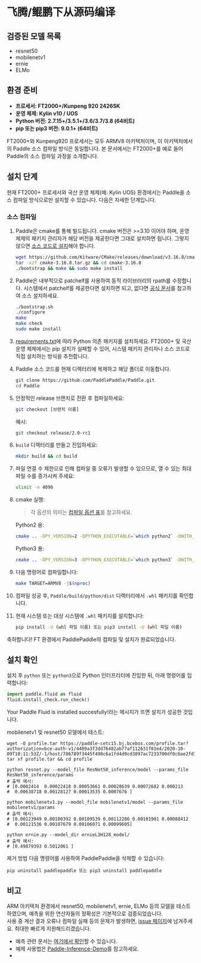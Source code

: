 # **飞腾/鲲鹏下从源码编译**

## 검증된 모델 목록

- resnet50  
- mobilenetv1  
- ernie  
- ELMo  

## 환경 준비

* **프로세서: FT2000+/Kunpeng 920 2426SK**
* **운영 체제: Kylin v10 / UOS**
* **Python 버전: 2.7.15+/3.5.1+/3.6/3.7/3.8 (64비트)**
* **pip 또는 pip3 버전: 9.0.1+ (64비트)**

FT2000+와 Kunpeng920 프로세서는 모두 ARMV8 아키텍처이며, 이 아키텍처에서의 Paddle 소스 컴파일 방식은 동일합니다. 본 문서에서는 FT2000+를 예로 들어 Paddle의 소스 컴파일 과정을 소개합니다.

## 설치 단계

현재 FT2000+ 프로세서와 국산 운영 체제(예: Kylin UOS) 환경에서는 Paddle을 소스 컴파일 방식으로만 설치할 수 있습니다. 다음은 자세한 단계입니다.

### **소스 컴파일**

1. Paddle은 cmake를 통해 빌드됩니다. cmake 버전은 >=3.10 이어야 하며, 운영 체제의 패키지 관리자가 해당 버전을 제공한다면 그대로 설치하면 됩니다. 그렇지 않으면 [소스 코드로 설치](https://github.com/Kitware/CMake)해야 합니다.

    ```bash
    wget https://github.com/Kitware/CMake/releases/download/v3.16.8/cmake-3.16.8.tar.gz
    tar -xzf cmake-3.16.8.tar.gz && cd cmake-3.16.8
    ./bootstrap && make && sudo make install
    ```

2. Paddle은 내부적으로 patchelf를 사용하여 동적 라이브러리의 rpath를 수정합니다. 시스템에서 patchelf를 제공한다면 설치하면 되고, 없다면 [공식 문서](https://github.com/NixOS/patchelf)를 참고하여 소스 설치하세요.

    ```bash
    ./bootstrap.sh
    ./configure
    make
    make check
    sudo make install
    ```

3. [requirements.txt](https://github.com/PaddlePaddle/Paddle/blob/develop/python/requirements.txt)에 따라 Python 의존 패키지를 설치하세요. FT2000+ 및 국산 운영 체제에서는 pip 설치가 실패할 수 있어, 시스템 패키지 관리자나 소스 코드로 직접 설치하는 방식을 추천합니다.

4. Paddle 소스 코드를 현재 디렉터리에 복제하고 해당 폴더로 이동합니다.

    ```bash
    git clone https://github.com/PaddlePaddle/Paddle.git
    cd Paddle
    ```

5. 안정적인 release 브랜치로 전환 후 컴파일하세요:

    ```bash
    git checkout [브랜치 이름]
    ```

    예시:

    ```bash
    git checkout release/2.0-rc1
    ```

6. `build` 디렉터리를 만들고 진입하세요:

    ```bash
    mkdir build && cd build
    ```

7. 파일 연결 수 제한으로 인해 컴파일 중 오류가 발생할 수 있으므로, 열 수 있는 최대 파일 수를 증가시켜 주세요:

    ```bash
    ulimit -n 4096
    ```

8. cmake 실행:

    > 각 옵션의 의미는 [컴파일 옵션 표](https://www.paddlepaddle.org.cn/documentation/docs/zh/develop/install/Tables.html#Compile)를 참고하세요.

    Python2 용:

    ```bash
    cmake .. -DPY_VERSION=2 -DPYTHON_EXECUTABLE=`which python2` -DWITH_ARM=ON -DWITH_TESTING=OFF -DCMAKE_BUILD_TYPE=Release -DON_INFER=ON -DWITH_XBYAK=OFF
    ```

    Python3 용:

    ```bash
    cmake .. -DPY_VERSION=3 -DPYTHON_EXECUTABLE=`which python3` -DWITH_ARM=ON -DWITH_TESTING=OFF -DCMAKE_BUILD_TYPE=Release -DON_INFER=ON -DWITH_XBYAK=OFF
    ```

9. 다음 명령어로 컴파일합니다:

    ```bash
    make TARGET=ARMV8 -j$(nproc)
    ```

10. 컴파일 성공 후, `Paddle/build/python/dist` 디렉터리에서 `.whl` 패키지를 확인합니다.

11. 현재 시스템 또는 대상 시스템에 `.whl` 패키지를 설치합니다:

    ```bash
    pip install -U (whl 파일 이름) 또는 pip3 install -U (whl 파일 이름)
    ```

축하합니다! FT 환경에서 PaddlePaddle의 컴파일 및 설치가 완료되었습니다.

## **설치 확인**

설치 후 `python` 또는 `python3`으로 Python 인터프리터에 진입한 뒤, 아래 명령어를 입력합니다:

```python
import paddle.fluid as fluid
fluid.install_check.run_check()
```
Your Paddle Fluid is installed succesfully!라는 메시지가 뜨면 설치가 성공한 것입니다.

mobilenetv1 및 resnet50 모델에서 테스트:
```
wget -O profile.tar https://paddle-cetc15.bj.bcebos.com/profile.tar?authorization=bce-auth-v1/4409a3f3dd76482ab77af112631f01e4/2020-10-09T10:11:53Z/-1/host/786789f3445f498c6a1fd4d9cd3897ac7233700df0c6ae2fd78079eba89bf3fb
tar xf profile.tar && cd profile

python resnet.py --model_file ResNet50_inference/model --params_file ResNet50_inference/params
# 출력 예시:
# [0.0002414  0.00022418 0.00053661 0.00028639 0.00072682 0.000213
#  0.00638718 0.00128127 0.00013535 0.0007676 ]

python mobilenetv1.py --model_file mobilenetv1/model --params_file mobilenetv1/params
# 출력 예시:
# [0.00123949 0.00100392 0.00109539 0.00112206 0.00101901 0.00088412
#  0.00121536 0.00107679 0.00106071 0.00099605]

python ernie.py --model_dir ernieL3H128_model/
# 출력 예시:
# [0.49879393 0.5012061 ]
```
제거 방법
다음 명령어를 사용하여 PaddlePaddle을 삭제할 수 있습니다:
```
pip uninstall paddlepaddle 또는 pip3 uninstall paddlepaddle
```
## **비고**

ARM 아키텍처 환경에서 resnet50, mobilenetv1, ernie, ELMo 등의 모델을 테스트하였으며, 예측을 위한 연산자들의 정확성은 기본적으로 검증되었습니다.  
사용 중 계산 결과 오류나 컴파일 실패 등의 문제가 발생하면, [issue 페이지](https://github.com/PaddlePaddle/Paddle/issues)에 남겨주세요. 최대한 빠르게 지원해드리겠습니다.

- 예측 관련 문서는 [여기에서 확인](https://www.paddlepaddle.org.cn/documentation/docs/zh/develop/guides/05_inference_deployment/inference/native_infer.html)할 수 있습니다.  
- 예제 사용법은 [Paddle-Inference-Demo](https://github.com/PaddlePaddle/Paddle-Inference-Demo)를 참고하세요.
- 
